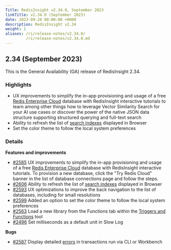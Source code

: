 ```yaml
---
Title: RedisInsight v2.34.0, September 2023
linkTitle: v2.34.0 (September 2023)
date: 2023-09-28 00:00:00 +0000
description: RedisInsight v2.34
weight: 1
aliases: /ri/release-notes/v2.34.0/
         /ri/release-notes/v2.34.0.md
---
```

## 2.34 (September 2023)
This is the General Availability (GA) release of RedisInsight 2.34.

### Highlights
- UX improvements to simplify the in-app provisioning and usage of a free [Redis Enterprise Cloud](https://redis.com/comparisons/oss-vs-enterprise/?utm_source=redisinsight&utm_medium=rel_notes&utm_campaign=2_34) database with RedisInsight interactive tutorials to learn among other things how to leverage Vector Similarity Search for your AI use cases or discover the power of the native JSON data structure supporting structured querying and full-text search
- Ability to refresh the list of [search indexes](https://redis.io/docs/interact/search-and-query/?utm_source=redisinsight&utm_medium=main&utm_campaign=main) displayed in Browser
- Set the color theme to follow the local system preferences

### Details

**Features and improvements** 
- [#2585](https://github.com/RedisInsight/RedisInsight/pull/2585) UX improvements to simplify the in-app provisioning and usage of a free [Redis Enterprise Cloud](https://redis.com/comparisons/oss-vs-enterprise/?utm_source=redisinsight&utm_medium=rel_notes&utm_campaign=2_34) database with RedisInsight interactive tutorials. To provision a new database, click the "Try Redis Cloud" banner in the list of database connections page and follow the steps.
- [#2606](https://github.com/RedisInsight/RedisInsight/pull/2606) Ability to refresh the list of [search indexes](https://redis.io/docs/interact/search-and-query/?utm_source=redisinsight&utm_medium=main&utm_campaign=main) displayed in Browser
- [#2593](https://github.com/RedisInsight/RedisInsight/pull/2593) UX optimizations to improve the back navigation to the list of databases, including for small resolutions
- [#2599](https://github.com/RedisInsight/RedisInsight/pull/2599) Added an option to set the color theme to follow the local system preferences
- [#2563](https://github.com/RedisInsight/RedisInsight/pull/2563) Load a new library from the Functions tab within the [Triggers and Functions](https://redis.com/blog/introducing-triggers-and-functions/?utm_source=redisinsight&utm_medium=main&utm_campaign=main) tool
- [#2496](https://github.com/RedisInsight/RedisInsight/pull/2496) Set milliseconds as a default unit in Slow Log

**Bugs**
- [#2587](https://github.com/RedisInsight/RedisInsight/pull/2587) Display detailed [errors](https://github.com/RedisInsight/RedisInsight/issues/2562) in transactions run via CLI or Workbench
